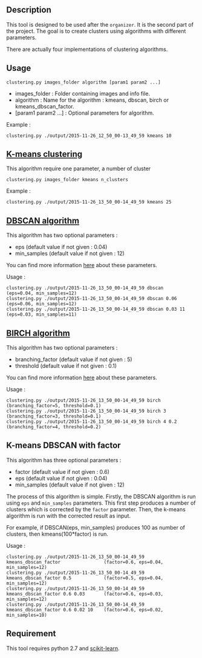 ## Description

This tool is designed to be used after the `organizer`. It is the second part of the project.
The goal is to create clusters using algorithms with different parameters.

There are actually four implementations of clustering algorithms.

## Usage

    clustering.py images_folder algorithm [param1 param2 ...]
    
  * images_folder : Folder containing images and info file.
  * algorithm : Name for the algorithm : kmeans, dbscan, birch or kmeans_dbscan_factor.
  * [param1 param2 ...] : Optional parameters for algorithm.
  
Example :

    clustering.py ./output/2015-11-26_12_50_00-13_49_59 kmeans 10

## [K-means clustering](https://en.wikipedia.org/wiki/K-means_clustering)

This algorithm require one parameter, a number of cluster

    clustering.py images_folder kmeans n_clusters
    
Example :

    clustering.py ./output/2015-11-26_13_50_00-14_49_59 kmeans 25
    
## [DBSCAN algorithm](https://en.wikipedia.org/wiki/DBSCAN)

This algorithm has two optional parameters :

  * eps (default value if not given : 0.04)
  * min_samples (default value if not given : 12)
  
You can find more information [here](https://en.wikipedia.org/wiki/DBSCAN) about these parameters.
  
Usage :

    clustering.py ./output/2015-11-26_13_50_00-14_49_59 dbscan              (eps=0.04, min_samples=12)
    clustering.py ./output/2015-11-26_13_50_00-14_49_59 dbscan 0.06         (eps=0.06, min_samples=12)
    clustering.py ./output/2015-11-26_13_50_00-14_49_59 dbscan 0.03 11      (eps=0.03, min_samples=11)
    

## [BIRCH algorithm](https://en.wikipedia.org/wiki/BIRCH)

This algorithm has two optional parameters :

  * branching_factor (default value if not given : 5)
  * threshold (default value if not given : 0.1)
  
You can find more information [here](https://en.wikipedia.org/wiki/DBSCAN) about these parameters.
  
Usage :

    clustering.py ./output/2015-11-26_13_50_00-14_49_59 birch               (branching_factor=5, threshold=0.1)
    clustering.py ./output/2015-11-26_13_50_00-14_49_59 birch 3             (branching_factor=3, threshold=0.1)
    clustering.py ./output/2015-11-26_13_50_00-14_49_59 birch 4 0.2         (branching_factor=4, threshold=0.2)

## K-means DBSCAN with factor

This algorithm has three optional parameters :

  * factor (default value if not given : 0.6)
  * eps (default value if not given : 0.04)
  * min_samples (default value if not given : 12)
  
The process of this algorithm is simple. Firstly, the DBSCAN algorithm is run using `eps` and `min_samples` parameters.
This first step produces a number of clusters which is corrected by the `factor` parameter. Then, the k-means algorithm
is run with the corrected result as input.

For example, if DBSCAN(eps, min_samples) produces 100 as number of clusters, then kmeans(100*factor) is run.
 
Usage :

    clustering.py ./output/2015-11-26_13_50_00-14_49_59 kmeans_dbscan_factor                (factor=0.6, eps=0.04, min_samples=12)
    clustering.py ./output/2015-11-26_13_50_00-14_49_59 kmeans_dbscan_factor 0.5            (factor=0.5, eps=0.04, min_samples=12)
    clustering.py ./output/2015-11-26_13_50_00-14_49_59 kmeans_dbscan_factor 0.6 0.03       (factor=0.6, eps=0.03, min_samples=12)
    clustering.py ./output/2015-11-26_13_50_00-14_49_59 kmeans_dbscan_factor 0.6 0.02 10    (factor=0.6, eps=0.02, min_samples=10)
    
## Requirement

This tool requires python 2.7 and [scikit-learn](http://scikit-learn.org/stable/install.html).
